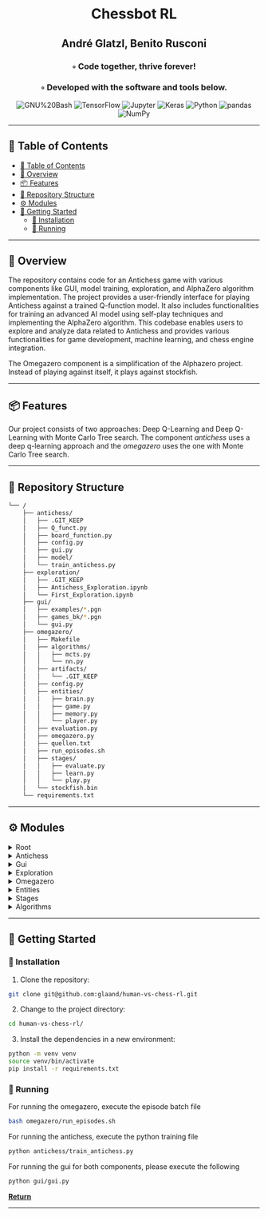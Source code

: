 <div align="center">
<h1 align="center">
Chessbot RL</h1>
<h2>André Glatzl, Benito Rusconi</h2>
<h3>◦ Code together, thrive forever!</h3>
<h3>◦ Developed with the software and tools below.</h3>

<p align="center">
<img src="https://img.shields.io/badge/GNU%20Bash-4EAA25.svg?style=flat-square&logo=GNU-Bash&logoColor=white" alt="GNU%20Bash" />
<img src="https://img.shields.io/badge/TensorFlow-FF6F00.svg?style=flat-square&logo=TensorFlow&logoColor=white" alt="TensorFlow" />
<img src="https://img.shields.io/badge/Jupyter-F37626.svg?style=flat-square&logo=Jupyter&logoColor=white" alt="Jupyter" />
<img src="https://img.shields.io/badge/Keras-D00000.svg?style=flat-square&logo=Keras&logoColor=white" alt="Keras" />
<img src="https://img.shields.io/badge/Python-3776AB.svg?style=flat-square&logo=Python&logoColor=white" alt="Python" />
<img src="https://img.shields.io/badge/pandas-150458.svg?style=flat-square&logo=pandas&logoColor=white" alt="pandas" />
<img src="https://img.shields.io/badge/NumPy-013243.svg?style=flat-square&logo=NumPy&logoColor=white" alt="NumPy" />
</p>
</div>

---

## 📖 Table of Contents
- [📖 Table of Contents](#-table-of-contents)
- [📍 Overview](#-overview)
- [📦 Features](#-features)
- [📂 Repository Structure](#-repository-structure)
- [⚙️ Modules](#modules)
- [🚀 Getting Started](#-getting-started)
    - [🔧 Installation](#-installation)
    - [🤖 Running ](#-running-)

---


## 📍 Overview

The repository contains code for an Antichess game with various components like GUI, model training, exploration, and AlphaZero algorithm implementation. The project provides a user-friendly interface for playing Antichess against a trained Q-function model. It also includes functionalities for training an advanced AI model using self-play techniques and implementing the AlphaZero algorithm. This codebase enables users to explore and analyze data related to Antichess and provides various functionalities for game development, machine learning, and chess engine integration.

The Omegazero component is a simplification of the Alphazero project. Instead of playing against itself, it plays against stockfish.

---

## 📦 Features

Our project consists of two approaches: Deep Q-Learning and Deep Q-Learning with Monte Carlo Tree search. The component *antichess* uses a deep q-learning approach and the *omegazero* uses the one with Monte Carlo Tree search.

---


## 📂 Repository Structure

```sh
└── /
    ├── antichess/
    │   ├── .GIT_KEEP
    │   ├── Q_funct.py
    │   ├── board_function.py
    │   ├── config.py
    │   ├── gui.py
    │   ├── model/
    │   └── train_antichess.py
    ├── exploration/
    │   ├── .GIT_KEEP
    │   ├── Antichess_Exploration.ipynb
    │   └── First_Exploration.ipynb
    ├── gui/
    │   ├── examples/*.pgn
    │   ├── games_bk/*.pgn
    │   └── gui.py
    ├── omegazero/
    │   ├── Makefile
    │   ├── algorithms/
    │   │   ├── mcts.py
    │   │   └── nn.py
    │   ├── artifacts/
    │   │   └── .GIT_KEEP
    │   ├── config.py
    │   ├── entities/
    │   │   ├── brain.py
    │   │   ├── game.py
    │   │   ├── memory.py
    │   │   └── player.py
    │   ├── evaluation.py
    │   ├── omegazero.py
    │   ├── quellen.txt
    │   ├── run_episodes.sh
    │   ├── stages/
    │   │   ├── evaluate.py
    │   │   ├── learn.py
    │   │   └── play.py
    │   └── stockfish.bin
    └── requirements.txt

```

---


## ⚙️ Modules

<details><summary>Root</summary>

| File                            | Summary                                                                                                                                                                                                                                                                                                                                                                                                                         |
| ---                             | ---                                                                                                                                                                                                                                                                                                                                                                                                                             |
| [requirements.txt]({file_path}) | The code in the requirements.txt file specifies the dependencies for a project. It includes various libraries such as gymnasium, gym-chess, keras, numpy, chess, pandas, matplotlib, tensorflow, stockfish, and cairosvg. These libraries are required for the project to run successfully and provide functionalities like game development, machine learning, data manipulation, visualization, and chess engine integration. |

</details>

<details><summary>Antichess</summary>

| File                              | Summary                                                                                                                                                                                                                                                                                                                                                                                                                                                                                                                                                                                                                                                                                                                                                                                                                          |
| ---                               | ---                                                                                                                                                                                                                                                                                                                                                                                                                                                                                                                                                                                                                                                                                                                                                                                                                                                                                                                                                                                                                                                                                                                                                                                                                                                                                                                                                                                                                   |
| [gui.py]({file_path})             | The code is a Streamlit app that allows users to play giveaway chess against a trained Q-function model. It loads a pre-trained model and displays a chessboard using the SVG format. Users can choose their color, make moves, and the app will validate the moves and update the board accordingly. If it's the bot's turn, it uses the Q-function model to choose the best move. The app also handles game over scenarios and provides a reset option.                                                                                                                                                                                                                                                                                                                                                                        |
| [board_function.py]({file_path})  | The code in the `board_function.py` file provides several functionalities for working with a chess board. These functionalities include:1. `board_to_input_array(board)`: Converts a chess board object into a 3D numpy array that represents the board state. The array has dimensions (8, 8, 12) and each element represents a square on the board and the type of piece at that location.2. `state_to_index(board)`: Converts a given board state into an index in the state space.3. `move_to_output_array(move, legal_moves)`: Converts a given move into a one-hot encoded numpy array of legal moves.4. `count_pieces_by_color(board, color)`: Counts the number of pieces of a given color on the board after the game is finished.5. `normalize_input(board)`: Normalizes the input board array by dividing it by 12.0. |
| [train_antichess.py]({file_path}) | The code is for training an advanced AI model to play the game of anti-chess. It uses a Q-function model to make decisions and uses the self-play technique to improve its performance over time. The code includes functions for pre-training the model on historical game data, creating a new model with random initializers, playing games between different versions of the model to determine the best player, and updating the best player based on its win rate. The code also saves the best player model and logs the win rate and number of games played.                                                                                                                                                                                                                                                             |
| [config.py]({file_path})          | The code in `antichess/config.py` defines several variables that are used for configuring the antichess game. These variables include the learning rate, discount factor, state space size, action space size, and experience replay buffer size. These configurations are important for training and playing the antichess game.                                                                                                                                                                                                                                                                                                                                                                                                                                                                                                |
| [Q_funct.py]({file_path})         | The code provides functionalities for updating the Q-table used in the reinforcement learning of an anti-chess AI. It includes functions for calculating the exploration rate, updating the Q-table values based on rewards and model predictions, and calculating rewards for a given chess board state. The code also manages an experience replay buffer and saves the training history to a CSV file.                                                                                                                                                                                                                                                                                                                                                                                                                        |

</details>

<details><summary>Gui</summary>

| File                  | Summary                                                                                                                                                                                                                                                                                                                                                                                                                                                                                                                                                                                                                                                                                                                                                                                                                                                                                                                                                                                                                                                                                                                                                                                                                                                                  |
| ---                   | ---                                                                                                                                                                                                                                                                                                                                                                                                                                                                                                                                                                                                                                                                                                                                                                                                                                                                                                                                                                                                                                                                                                                                                                                                                                                                      |
| [gui.py]({file_path}) | The code is a GUI application that allows users to play the game of Antichess against a trained bot. It uses the tkinter library for creating the graphical interface. The core functionalities of the code are as follows:-The application allows users to choose their color (white or black) and play against the bot.-The application displays the chessboard and the current state of the game using a graphical representation.-Users can make moves by entering them in a text field and clicking the Make Move button.-The application validates the move entered by the user and displays an error message if the move is invalid.-After the user makes a move, the bot automatically responds with its move.-The application updates the display to reflect the new state of the game after each move.-If the game is over (checkmate or stalemate), the application displays a message indicating the result and offers the option to reset the game.-The application also allows users to navigate through the moves of a pre-recorded game by clicking the Previous Move and Next Move buttons.-Users can load multiple pre-recorded games (in PGN format) from a selected folder, and the application displays the boards of these games in separate tabs. |

</details>

<details><summary>Exploration</summary>

| File                                       | Summary                                                                                                                                                                                                                                                                                                                                                                                            |
| ---                                        | ---                                                                                                                                                                                                                                                                                                                                                                   |
| [First_Exploration.ipynb]({file_path})     | The code in the First_Exploration.ipynb notebook explores a Python codebase's directory structure using a depth-first search algorithm. It imports the deque and random modules and does not contain any code snippets or outputs.                                                                                                                                                                 |
| [Antichess_Exploration.ipynb]({file_path}) | The code is part of a directory structure that includes several folders and files. In particular, the code is located in the file Antichess_Exploration.ipynb in the exploration folder. It is written in Python and is likely used for exploring and analyzing data related to the game of Antichess. The code is organized into cells, with the specific functionality of the code not provided. |

</details>

<details><summary>Omegazero</summary>

| File                           | Summary                                                                                                                                                                                                                                                                                                                                                                                                                                                                                                                                                                                                                                                                                                                                                                                                                                                                                                                                                                                                                                                                                                             |
| ---                            | ---                                                                                                                                                                                                                                                                                                                                                                                                                                                                                                                                                                                                                                                                                                                                                                                                                                                                                                                                                                                                                                                                                                                 |
| [omegazero.py]({file_path})    | The code is a script for running the OmegaZero component, which is used for playing and learning the game of chess. It performs the following core functionalities:1. It imports necessary modules and classes.2. It defines a function called save_game_data that saves game data to a CSV file.3. It defines a function called main that executes the main logic of the script.4. It initializes a variable called fen_string with a specific chess position.5. It calls the main function with a specified episode number, which triggers the execution of the OmegaZero.6. The main function performs the following steps: a. It creates a play stage and plays a specified number of games using the MCTS algorithm. b. It saves the game data from the play stage using the save_game_data function. c. It creates a learn stage and trains the OmegaZero player using the game data. d. It creates an evaluate stage and evaluates the performance of the trained player. e. It prints the episode number and metrics obtained from the evaluate stage. f. It saves the metrics to a log file. |
| [run_episodes.sh]({file_path}) | The code is a shell script that runs a specified number of episodes of a program called omegazero.py, passing the episode number as an argument. After running the episodes, it then executes another program called evaluation.py.                                                                                                                                                                                                                                                                                                                                                                                                                                                                                                                                                                                                                                                                                                                                                                                                                                                                                 |
| [evaluation.py]({file_path})   | The code in `omegazero/evaluation.py` reads data from `game_data.csv` and `loss_data.csv` and then creates two types of plots. The `plot_game_data()` function creates a 2x2 grid of subplots showing the Q-Values over episodes. The top left subplot displays the MCTS and NN values for the white player learning. The top right subplot displays the MCTS and NN values for the black player stockfish. The bottom left subplot displays the MCTS and NN values for the white player stockfish. The bottom right subplot displays the MCTS and NN values for the black player learning. The `plot_loss_data()` function creates a plot showing the loss over epochs. The x-axis represents epochs ordered by episodes and the y-axis represents the loss values.                                                                                                                                                                                                                                                                                                                                                |
| [quellen.txt]({file_path})     | This code calculates a value based on the evaluation of a chess position. It uses a formula that takes into account the centipawn value (a measure of the quality of a chess move) and applies a sigmoid function to it. The result is a value that ranges between 0 and 100, representing the desirability of the move. The code also includes a link to a Reddit post discussing the evaluation of chess positions using Stockfish.                                                                                                                                                                                                                                                                                                                                                                                                                                                                                                                                                                                                                                                                               |
| [config.py]({file_path})       | The code defines various parameters and settings for training and evaluating a game-playing AI using the Monte Carlo Tree Search algorithm. It includes parameters for memory size, batch size, number of epochs, learning rate, and more. Additionally, it specifies parameters for MCTS simulations during the training and evaluation stages of the AI. These settings determine the behavior and performance of the AI during gameplay and training.                                                                                                                                                                                                                                                                                                                                                                                                                                                                                                                                                                                                                                                            |
| [Makefile]({file_path})        | The code in the Makefile provides a set of commands to clean up various files and directories in the omegazero project. The run command exports the current directory to the PYTHONPATH environment variable and then runs the omegazero.py file. The other commands, such as clean_games, clean_artifacts, etc., are used to remove specific files or directories for cleaning purposes. The clean command combines all the individual cleaning commands to provide a comprehensive cleanup of the project.                                                                                                                                                                                                                                                                                                                                                                                                                                                                                                                                                                                                        |

</details>

<details><summary>Entities</summary>

| File                     | Summary                                                                                                                                                                                                                                                                                                                                                                                                                                                                                                                                                                                                                                                                                                                                                                                                                                         |
| ---                      | ---                                                                                                                                                                                                                                                                                                                                                                                                                                                                                                                                                                                                                                                                                                                                                                                                                                             |
| [player.py]({file_path}) | The code provided defines three classes: Player, LearningPlayer, and StockfishPlayer.-The Player class serves as a base class with a single method, makeMove(), which is not implemented.-The LearningPlayer class inherits from the Player class and adds additional methods for generating exploratory and exploitative moves. It uses a brain object for decision-making and stores the exploration probability and brain instance as attributes.-The StockfishPlayer class also inherits from the Player class and uses the Stockfish chess engine to make moves. It implements a method to evaluate the current chess position using Stockfish and makes a move based on the evaluation. It also stores a brain object and the Stockfish engine as attributes.These classes provide different strategies for making moves in a chess game. |
| [brain.py]({file_path})  | The code represents a `Brain` class that is responsible for the decision-making process in a game-playing AI. It uses Monte Carlo Tree Search (MCTS) algorithm with a neural network to simulate and evaluate different game states. It can learn and train the neural network, select actions based on the current game state and temperature parameter, and execute specific actions based on a move chosen by an external entity (e.g., Stockfish). The class also provides methods for building and updating the MCTS tree structure.                                                                                                                                                                                                                                                                                                       |
| [memory.py]({file_path}) | The code defines a Memory class with methods for managing short-term memory (stmemory) and long-term memory (ltmemory). The ltmemory_nparray method converts the ltmemory into numpy arrays. The commit_stmemory method appends state, policy, and value to the stmemory deque. The commit_ltmemory method moves all entries from stmemory to ltmemory and then clears stmemory. The clear_stmemory method clears the stmemory deque.                                                                                                                                                                                                                                                                                                                                                                                                           |
| [game.py]({file_path})   | The code defines a class `GameState` that represents the state of a chess game. It contains methods to get and take actions, calculate allowed actions, and convert the state to a tensor representation. The `Game` class uses `GameState` and `Player` objects to simulate a chess game and save it as a PGN file. The code also includes helper functions for converting the action values and finding state-action pairs.                                                                                                                                                                                                                                                                                                                                                                                                                   |

</details>

<details><summary>Stages</summary>

| File                       | Summary                                                                                                                                                                                                                                                                                                                                                                                                                               |
| ---                        | ---                                                                                                                                                                                                                                                                                                                                                                                                                                   |
| [learn.py]({file_path})    | The code is part of an OmegaZero program and specifically represents the learn stage. It imports a LearningPlayer class from the entities.player module and sets the path for artifacts. The LearnStage class has methods for learning and setting input, where learning triggers the learning process in the brain (a neural network model), and setting input sets the brain for the stage. The getOutput method returns the brain. |
| [play.py]({file_path})     | The code represents the play stage of the OmegaZero project. It initializes a brain with old memories and plays a specified number of games against the Stockfish engine. The exploration probability gradually decreases as the games progress using exponential decay. The code tracks move values and updates the brain's memory after each game. The output is the updated brain with new memories.                               |
| [evaluate.py]({file_path}) | The code is part of an evaluation stage in an OmegaZero chess AI. It plays a specified number of games against a Stockfish player to evaluate the performance of a newly trained brain. The code initializes the metrics, creates a new trained brain, and then plays the games. After each game, it determines the result and updates the metrics accordingly-wins, losses, and draws. The final metrics are returned as the output. |

</details>

<details><summary>Algorithms</summary>

| File                   | Summary                                                                                                                                                                                                                                                                                                                                                                                                                                                                                                                                                                                                                          |
| ---                    | ---                                                                                                                                                                                                                                                                                                                                                                                                                                                                                                                                                                                                                              |
| [mcts.py]({file_path}) | The code represents a Monte Carlo Tree Search (MCTS) algorithm for making decisions in a game. It consists of three classes: Node, Edge, and MCTS. The Node class represents a state of the game, while the Edge class represents a move from one state to another. The MCTS class uses the Node and Edge classes to perform a tree search and make decisions based on the statistics of the edges. The algorithm iteratively expands the tree by adding nodes and edges, and uses a backfilling process to update the statistics of the edges based on the outcomes of simulations.                                             |
| [nn.py]({file_path})   | The code above implements a chess neural network model using PyTorch. The model is defined in the `ChessNet` class, which consists of several convolutional and fully connected layers. The model is trained using the AlphaLoss function, which calculates the loss for the predicted values and policies compared to the ground truth. The training data is loaded using a `CustomDataset` class and a `DataLoader` is used for batch processing. The model is trained for a specified number of epochs, with the optimizer and scheduler handling the learning rate updates. The model is saved after training for later use. |

</details>

---

## 🚀 Getting Started

### 🔧 Installation

1. Clone the  repository:
```sh
git clone git@github.com:glaand/human-vs-chess-rl.git
```

2. Change to the project directory:
```sh
cd human-vs-chess-rl/
```

3. Install the dependencies in a new environment:
```sh
python -m venv venv
source venv/bin/activate
pip install -r requirements.txt
```

### 🤖 Running 
For running the omegazero, execute the episode batch file
```sh
bash omegazero/run_episodes.sh
```

For running the antichess, execute the python training file
```sh
python antichess/train_antichess.py
```

For running the gui for both components, please execute the following
```sh
python gui/gui.py
```

[**Return**](#Top)

---

